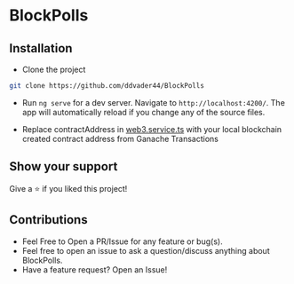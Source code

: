 # BlockPolls

## Installation

- Clone the project

```bash
git clone https://github.com/ddvader44/BlockPolls
```

- Run `ng serve` for a dev server. Navigate to `http://localhost:4200/`. The app will automatically reload if you change any of the source files.

- Replace contractAddress in [web3.service.ts](https://github.com/ddvader44/BlockPolls/blob/f7de4c6c4a10d670beba566e4a521e996dd9b490/src/app/blockchain/web3.service.ts#L15) with your local blockchain created contract address from Ganache Transactions

## Show your support

Give a ⭐ if you liked this project!

## Contributions

- Feel Free to Open a PR/Issue for any feature or bug(s).
- Feel free to open an issue to ask a question/discuss anything about BlockPolls.
- Have a feature request? Open an Issue!
